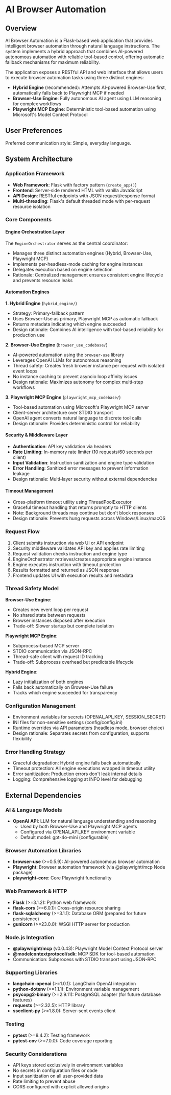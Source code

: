 # AI Browser Automation

## Overview

AI Browser Automation is a Flask-based web application that provides intelligent browser automation through natural language instructions. The system implements a hybrid approach that combines AI-powered autonomous automation with reliable tool-based control, offering automatic fallback mechanisms for maximum reliability.

The application exposes a RESTful API and web interface that allows users to execute browser automation tasks using three distinct engines:
- **Hybrid Engine** (recommended): Attempts AI-powered Browser-Use first, automatically falls back to Playwright MCP if needed
- **Browser-Use Engine**: Fully autonomous AI agent using LLM reasoning for complex workflows
- **Playwright MCP Engine**: Deterministic tool-based automation using Microsoft's Model Context Protocol

## User Preferences

Preferred communication style: Simple, everyday language.

## System Architecture

### Application Framework
- **Web Framework**: Flask with factory pattern (`create_app()`)
- **Frontend**: Server-side rendered HTML with vanilla JavaScript
- **API Design**: RESTful endpoints with JSON request/response format
- **Multi-threading**: Flask's default threaded mode with per-request resource isolation

### Core Components

#### Engine Orchestration Layer
The `EngineOrchestrator` serves as the central coordinator:
- Manages three distinct automation engines (Hybrid, Browser-Use, Playwright MCP)
- Implements per-headless-mode caching for engine instances
- Delegates execution based on engine selection
- Rationale: Centralized management ensures consistent engine lifecycle and prevents resource leaks

#### Automation Engines

**1. Hybrid Engine** (`hybrid_engine/`)
- Strategy: Primary-fallback pattern
- Uses Browser-Use as primary, Playwright MCP as automatic fallback
- Returns metadata indicating which engine succeeded
- Design rationale: Combines AI intelligence with tool-based reliability for production use

**2. Browser-Use Engine** (`browser_use_codebase/`)
- AI-powered automation using the `browser-use` library
- Leverages OpenAI LLMs for autonomous reasoning
- Thread safety: Creates fresh browser instance per request with isolated event loops
- No instance caching to prevent asyncio loop affinity issues
- Design rationale: Maximizes autonomy for complex multi-step workflows

**3. Playwright MCP Engine** (`playwright_mcp_codebase/`)
- Tool-based automation using Microsoft's Playwright MCP server
- Client-server architecture over STDIO transport
- OpenAI agent converts natural language to discrete tool calls
- Design rationale: Provides deterministic control for reliability

#### Security & Middleware Layer
- **Authentication**: API key validation via headers
- **Rate Limiting**: In-memory rate limiter (10 requests/60 seconds per client)
- **Input Validation**: Instruction sanitization and engine type validation
- **Error Handling**: Sanitized error messages to prevent information leakage
- Design rationale: Multi-layer security without external dependencies

#### Timeout Management
- Cross-platform timeout utility using ThreadPoolExecutor
- Graceful timeout handling that returns promptly to HTTP clients
- Note: Background threads may continue but don't block responses
- Design rationale: Prevents hung requests across Windows/Linux/macOS

### Request Flow

1. Client submits instruction via web UI or API endpoint
2. Security middleware validates API key and applies rate limiting
3. Request validation checks instruction and engine type
4. EngineOrchestrator retrieves/creates appropriate engine instance
5. Engine executes instruction with timeout protection
6. Results formatted and returned as JSON response
7. Frontend updates UI with execution results and metadata

### Thread Safety Model

**Browser-Use Engine**: 
- Creates new event loop per request
- No shared state between requests
- Browser instances disposed after execution
- Trade-off: Slower startup but complete isolation

**Playwright MCP Engine**:
- Subprocess-based MCP server
- STDIO communication via JSON-RPC
- Thread-safe client with request ID tracking
- Trade-off: Subprocess overhead but predictable lifecycle

**Hybrid Engine**:
- Lazy initialization of both engines
- Falls back automatically on Browser-Use failure
- Tracks which engine succeeded for transparency

### Configuration Management
- Environment variables for secrets (OPENAI_API_KEY, SESSION_SECRET)
- INI files for non-sensitive settings (config/config.ini)
- Runtime overrides via API parameters (headless mode, browser choice)
- Design rationale: Separates secrets from configuration, supports flexibility

### Error Handling Strategy
- Graceful degradation: Hybrid engine falls back automatically
- Timeout protection: All engine executions wrapped in timeout utility
- Error sanitization: Production errors don't leak internal details
- Logging: Comprehensive logging at INFO level for debugging

## External Dependencies

### AI & Language Models
- **OpenAI API**: LLM for natural language understanding and reasoning
  - Used by both Browser-Use and Playwright MCP agents
  - Configured via OPENAI_API_KEY environment variable
  - Default model: gpt-4o-mini (configurable)

### Browser Automation Libraries
- **browser-use** (>=0.5.9): AI-powered autonomous browser automation
- **Playwright**: Browser automation framework (via @playwright/mcp Node package)
- **playwright-core**: Core Playwright functionality

### Web Framework & HTTP
- **Flask** (>=3.1.2): Python web framework
- **flask-cors** (>=6.0.1): Cross-origin resource sharing
- **flask-sqlalchemy** (>=3.1.1): Database ORM (prepared for future persistence)
- **gunicorn** (>=23.0.0): WSGI HTTP server for production

### Node.js Integration
- **@playwright/mcp** (v0.0.43): Playwright Model Context Protocol server
- **@modelcontextprotocol/sdk**: MCP SDK for tool-based automation
- Communication: Subprocess with STDIO transport using JSON-RPC

### Supporting Libraries
- **langchain-openai** (>=1.0.1): LangChain OpenAI integration
- **python-dotenv** (>=1.1.1): Environment variable management
- **psycopg2-binary** (>=2.9.11): PostgreSQL adapter (for future database features)
- **requests** (>=2.32.5): HTTP library
- **sseclient-py** (>=1.8.0): Server-sent events client

### Testing
- **pytest** (>=8.4.2): Testing framework
- **pytest-cov** (>=7.0.0): Code coverage reporting

### Security Considerations
- API keys stored exclusively in environment variables
- No secrets in configuration files or code
- Input sanitization on all user-provided data
- Rate limiting to prevent abuse
- CORS configured with explicit allowed origins